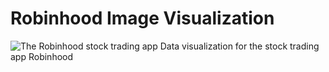 # Robinhood Image Visualization
![The Robinhood stock trading app](https://wunderstock.com/images/Robinhood-Stock-App-2048x1365.jpg)
Data visualization for the stock trading app Robinhood
